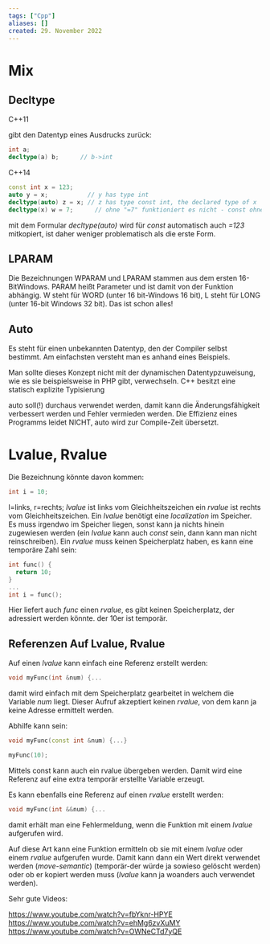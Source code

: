 ```yaml
---
tags: ["Cpp"]
aliases: []
created: 29. November 2022
---
```


# Mix

## Decltype

C++11

gibt den Datentyp eines Ausdrucks zurück:

```c++
int a;
decltype(a) b;		// b->int
```

C++14

```c++
const int x = 123;
auto y = x;           // y has type int
decltype(auto) z = x; // z has type const int, the declared type of x
decltype(x) w = 7;		// ohne "=7" funktioniert es nicht - const ohne = klappt nicht
```

mit dem Formular *decltype(auto)* wird für *const* automatisch auch *=123* mitkopiert, ist daher weniger problematisch als die erste Form.

## LPARAM

Die Bezeichnungen WPARAM und LPARAM stammen aus dem ersten 16-BitWindows. PARAM heißt Parameter und ist damit von der Funktion abhängig. W steht für WORD (unter 16 bit-Windows 16 bit), L steht für LONG (unter 16-bit Windows 32 bit). Das ist schon alles!

## Auto

Es steht für einen unbekannten Datentyp, den der Compiler selbst bestimmt. Am einfachsten versteht man es anhand eines Beispiels.

Man sollte dieses Konzept nicht mit der dynamischen Datentypzuweisung, wie es sie beispielsweise in PHP gibt, verwechseln. C++ besitzt eine statisch explizite Typisierung

auto soll(!) durchaus verwendet werden, damit kann die Änderungsfähigkeit verbessert werden und Fehler vermieden werden. Die Effizienz eines Programms leidet NICHT, auto wird zur Compile-Zeit übersetzt.

# Lvalue, Rvalue

Die Bezeichnung könnte davon kommen:

```c++
int i = 10;
```

l=links, r=rechts; *lvalue* ist links vom Gleichheitszeichen ein *rvalue* ist rechts vom Gleichheitszeichen. Ein *lvalue* benötigt eine *localization* im Speicher. Es muss irgendwo im Speicher liegen, sonst kann ja nichts hinein zugewiesen werden (ein *lvalue* kann auch *const* sein, dann kann man nicht reinschreiben). Ein *rvalue* muss keinen Speicherplatz haben, es kann eine temporäre Zahl sein:

```c++
int func() {
  return 10;  
}
...
int i = func();
```

Hier liefert auch *func* einen *rvalue*, es gibt keinen Speicherplatz, der adressiert werden könnte. der 10er ist temporär.

## Referenzen Auf Lvalue, Rvalue

Auf einen *lvalue* kann einfach eine Referenz erstellt werden:

```c++
void myFunc(int &num) {...
```

damit wird einfach mit dem Speicherplatz gearbeitet in welchem die Variable *num* liegt. Dieser Aufruf akzeptiert keinen *rvalue*, von dem kann ja keine Adresse ermittelt werden.

Abhilfe kann sein:

```c++
void myFunc(const int &num) {...}

myFunc(10);
```

Mittels const kann auch ein rvalue übergeben werden. Damit wird eine Referenz auf eine extra temporär erstellte Variable erzeugt.

Es kann ebenfalls eine Referenz auf einen *rvalue* erstellt werden:

```c++
void myFunc(int &&num) {...
```

damit erhält man eine Fehlermeldung, wenn die Funktion mit einem *lvalue* aufgerufen wird.

Auf diese Art kann eine Funktion ermitteln ob sie mit einem *lvalue* oder einem *rvalue* aufgerufen wurde. Damit kann dann ein Wert direkt verwendet werden (*move-semantic*) (temporär-der würde ja sowieso gelöscht werden) oder ob er kopiert werden muss (*lvalue* kann ja woanders auch verwendet werden).

Sehr gute Videos:

<https://www.youtube.com/watch?v=fbYknr-HPYE>  
<https://www.youtube.com/watch?v=ehMg6zvXuMY>  
<https://www.youtube.com/watch?v=OWNeCTd7yQE>

#